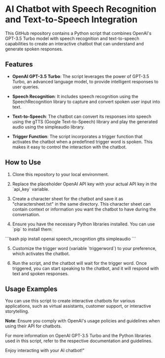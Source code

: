 # AI Chatbot with Speech Recognition and Text-to-Speech Integration

This GitHub repository contains a Python script that combines OpenAI's GPT-3.5 Turbo model with speech recognition and text-to-speech capabilities to create an interactive chatbot that can understand and generate spoken responses.

## Features

- **OpenAI GPT-3.5 Turbo**: The script leverages the power of GPT-3.5 Turbo, an advanced language model, to provide intelligent responses to user queries.

- **Speech Recognition**: It includes speech recognition using the SpeechRecognition library to capture and convert spoken user input into text.

- **Text-to-Speech**: The chatbot can convert its responses into speech using the gTTS (Google Text-to-Speech) library and play the generated audio using the simpleaudio library.

- **Trigger Function**: The script incorporates a trigger function that activates the chatbot when a predefined trigger word is spoken. This makes it easy to control the interaction with the chatbot.

## How to Use

1. Clone this repository to your local environment.

2. Replace the placeholder OpenAI API key with your actual API key in the \`api_key\` variable.

3. Create a character sheet for the chatbot and save it as \"charactersheet.txt\" in the same directory. This character sheet can contain context or information you want the chatbot to have during the conversation.

4. Ensure you have the necessary Python libraries installed. You can use \`pip\` to install them:

\`\`\`bash
pip install openai speech_recognition gtts simpleaudio
\`\`\`

5. Customize the trigger word (variable \`triggerword\`) to your preference, which activates the chatbot.

6. Run the script, and the chatbot will wait for the trigger word. Once triggered, you can start speaking to the chatbot, and it will respond with text and spoken responses.

## Usage Examples

You can use this script to create interactive chatbots for various applications, such as virtual assistants, customer support, or interactive storytelling.

**Note**: Ensure you comply with OpenAI's usage policies and guidelines when using their API for chatbots.

For more information on OpenAI GPT-3.5 Turbo and the Python libraries used in this script, refer to the respective documentation and guidelines.

Enjoy interacting with your AI chatbot!"
